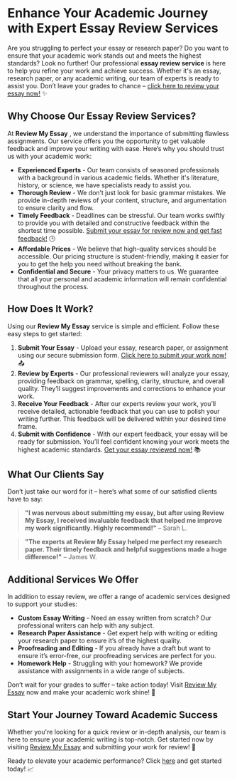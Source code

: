 # Enhance Your Academic Journey with Expert Essay Review Services

Are you struggling to perfect your essay or research paper? Do you want to ensure that your academic work stands out and meets the highest standards? Look no further! Our professional **essay review service** is here to help you refine your work and achieve success. Whether it's an essay, research paper, or any academic writing, our team of experts is ready to assist you. Don’t leave your grades to chance – [click here to review your essay now!](https://tinyurl.com/topessay?keyword=review+my+essay) ✨

## Why Choose Our Essay Review Services?

At **Review My Essay** , we understand the importance of submitting flawless assignments. Our service offers you the opportunity to get valuable feedback and improve your writing with ease. Here’s why you should trust us with your academic work:

- **Experienced Experts** - Our team consists of seasoned professionals with a background in various academic fields. Whether it's literature, history, or science, we have specialists ready to assist you.
- **Thorough Review** - We don’t just look for basic grammar mistakes. We provide in-depth reviews of your content, structure, and argumentation to ensure clarity and flow.
- **Timely Feedback** - Deadlines can be stressful. Our team works swiftly to provide you with detailed and constructive feedback within the shortest time possible. [Submit your essay for review now and get fast feedback!](https://tinyurl.com/topessay?keyword=review+my+essay) 🕒
- **Affordable Prices** - We believe that high-quality services should be accessible. Our pricing structure is student-friendly, making it easier for you to get the help you need without breaking the bank.
- **Confidential and Secure** - Your privacy matters to us. We guarantee that all your personal and academic information will remain confidential throughout the process.

## How Does It Work?

Using our **Review My Essay** service is simple and efficient. Follow these easy steps to get started:

1. **Submit Your Essay** - Upload your essay, research paper, or assignment using our secure submission form. [Click here to submit your work now!](https://tinyurl.com/topessay?keyword=review+my+essay) 📤
2. **Review by Experts** - Our professional reviewers will analyze your essay, providing feedback on grammar, spelling, clarity, structure, and overall quality. They’ll suggest improvements and corrections to enhance your work.
3. **Receive Your Feedback** - After our experts review your work, you’ll receive detailed, actionable feedback that you can use to polish your writing further. This feedback will be delivered within your desired time frame.
4. **Submit with Confidence** - With our expert feedback, your essay will be ready for submission. You’ll feel confident knowing your work meets the highest academic standards. [Get your essay reviewed now!](https://tinyurl.com/topessay?keyword=review+my+essay) 📚

## What Our Clients Say

Don’t just take our word for it – here’s what some of our satisfied clients have to say:

> **"I was nervous about submitting my essay, but after using Review My Essay, I received invaluable feedback that helped me improve my work significantly. Highly recommend!"** – Sarah L.

> **"The experts at Review My Essay helped me perfect my research paper. Their timely feedback and helpful suggestions made a huge difference!"** – James W.

## Additional Services We Offer

In addition to essay review, we offer a range of academic services designed to support your studies:

- **Custom Essay Writing** - Need an essay written from scratch? Our professional writers can help with any subject.
- **Research Paper Assistance** - Get expert help with writing or editing your research paper to ensure it’s of the highest quality.
- **Proofreading and Editing** - If you already have a draft but want to ensure it’s error-free, our proofreading services are perfect for you.
- **Homework Help** - Struggling with your homework? We provide assistance with assignments in a wide range of subjects.

Don’t wait for your grades to suffer – take action today! Visit [Review My Essay](https://tinyurl.com/topessay?keyword=review+my+essay) now and make your academic work shine! 🌟

## Start Your Journey Toward Academic Success

Whether you're looking for a quick review or in-depth analysis, our team is here to ensure your academic writing is top-notch. Get started now by visiting [Review My Essay](https://tinyurl.com/topessay?keyword=review+my+essay) and submitting your work for review! 🚀

Ready to elevate your academic performance? Click [here](https://tinyurl.com/topessay?keyword=review+my+essay) and get started today! 📈
